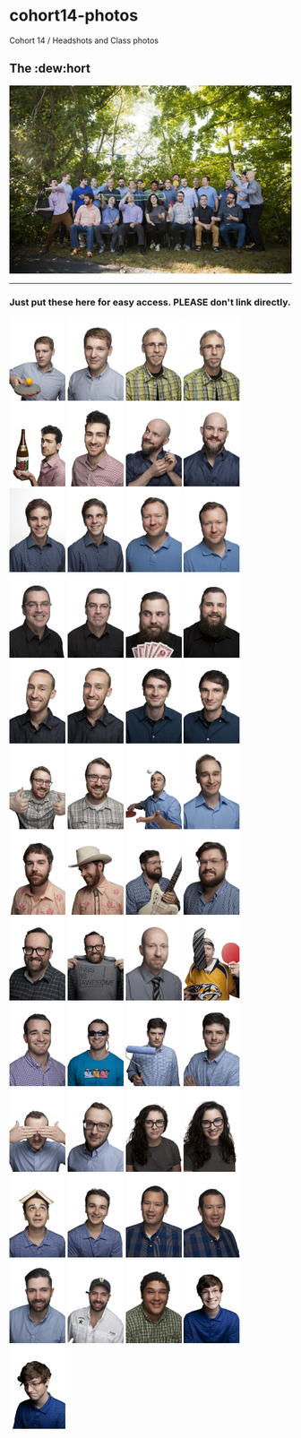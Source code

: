 # cohort14-photos
Cohort 14 / Headshots and Class photos  

## The :dew:hort
![Cohort 14 Class Photo](/groupphotos/2016_09_20_NSS_Cohort_14_Group_0030_T.jpg?raw=true "Cohort 14 Class Photo")
***

### Just put these here for easy access. **PLEASE** don't link directly.


<img src="/individualphotos/2016_09_20_NSS_Cohort_14_0005_T.jpg" height="150">
<img src="/individualphotos/2016_09_20_NSS_Cohort_14_0014_T.jpg" height="150">
<img src="/individualphotos/2016_09_20_NSS_Cohort_14_0052_T.jpg" height="150">
<img src="/individualphotos/2016_09_20_NSS_Cohort_14_0056_T.jpg" height="150">
<img src="/individualphotos/2016_09_20_NSS_Cohort_14_0090_T.jpg" height="150">
<img src="/individualphotos/2016_09_20_NSS_Cohort_14_0116_T.jpg" height="150">
<img src="/individualphotos/2016_09_20_NSS_Cohort_14_0146_T.jpg" height="150">
<img src="/individualphotos/2016_09_20_NSS_Cohort_14_0155_T.jpg" height="150">
<img src="/individualphotos/2016_09_20_NSS_Cohort_14_0210_T-2.jpg" height="150">
<img src="/individualphotos/2016_09_20_NSS_Cohort_14_0216_T.jpg" height="150">
<img src="/individualphotos/2016_09_20_NSS_Cohort_14_0236_T.jpg" height="150">
<img src="/individualphotos/2016_09_20_NSS_Cohort_14_0254_T.jpg" height="150">
<img src="/individualphotos/2016_09_20_NSS_Cohort_14_0273_T.jpg" height="150">
<img src="/individualphotos/2016_09_20_NSS_Cohort_14_0280_T.jpg" height="150">
<img src="/individualphotos/2016_09_20_NSS_Cohort_14_0293_T.jpg" height="150">
<img src="/individualphotos/2016_09_20_NSS_Cohort_14_0316_T.jpg" height="150">
<img src="/individualphotos/2016_09_20_NSS_Cohort_14_0371_T.jpg" height="150">
<img src="/individualphotos/2016_09_20_NSS_Cohort_14_0373_T.jpg" height="150">
<img src="/individualphotos/2016_09_20_NSS_Cohort_14_0377_T.jpg" height="150">
<img src="/individualphotos/2016_09_20_NSS_Cohort_14_0395_T.jpg" height="150">
<img src="/individualphotos/2016_09_20_NSS_Cohort_14_0403_T.jpg" height="150">
<img src="/individualphotos/2016_09_20_NSS_Cohort_14_0426_T.jpg" height="150">
<img src="/individualphotos/2016_09_20_NSS_Cohort_14_0443_T.jpg" height="150">
<img src="/individualphotos/2016_09_20_NSS_Cohort_14_0455_T.jpg" height="150">
<img src="/individualphotos/2016_09_20_NSS_Cohort_14_0496_T.jpg" height="150">
<img src="/individualphotos/2016_09_20_NSS_Cohort_14_0518_T.jpg" height="150">
<img src="/individualphotos/2016_09_20_NSS_Cohort_14_0530_T.jpg" height="150">
<img src="/individualphotos/2016_09_20_NSS_Cohort_14_0560_T.jpg" height="150">
<img src="/individualphotos/2016_09_20_NSS_Cohort_14_0590_T.jpg" height="150">
<img src="/individualphotos/2016_09_20_NSS_Cohort_14_0592_T.jpg" height="150">
<img src="/individualphotos/2016_09_20_NSS_Cohort_14_0629_T.jpg" height="150">
<img src="/individualphotos/2016_09_20_NSS_Cohort_14_0645_T.jpg" height="150">
<img src="/individualphotos/2016_09_20_NSS_Cohort_14_0683_T.jpg" height="150">
<img src="/individualphotos/2016_09_20_NSS_Cohort_14_0690_T.jpg" height="150">
<img src="/individualphotos/2016_09_20_NSS_Cohort_14_0713_T.jpg" height="150">
<img src="/individualphotos/2016_09_20_NSS_Cohort_14_0738_T.jpg" height="150">
<img src="/individualphotos/2016_09_20_NSS_Cohort_14_0751_T.jpg" height="150">
<img src="/individualphotos/2016_09_20_NSS_Cohort_14_0768_T.jpg" height="150">
<img src="/individualphotos/2016_09_20_NSS_Cohort_14_0790_T.jpg" height="150">
<img src="/individualphotos/2016_09_20_NSS_Cohort_14_0844_T.jpg" height="150">
<img src="/individualphotos/2016_09_20_NSS_Cohort_14_0859_T.jpg" height="150">
<img src="/individualphotos/2016_09_20_NSS_Cohort_14_0889_T.jpg" height="150">
<img src="/individualphotos/2016_09_20_NSS_Cohort_14_0901_T.jpg" height="150">
<img src="/individualphotos/2016_09_20_NSS_Cohort_14_0905_T.jpg" height="150">
<img src="/individualphotos/2016_09_20_NSS_Cohort_14_0918_T.jpg" height="150">
<img src="/individualphotos/2016_09_20_NSS_Cohort_14_0941_T.jpg" height="150">
<img src="/individualphotos/2016_09_20_NSS_Cohort_14_0961_T.jpg" height="150">
<img src="/individualphotos/2016_09_20_NSS_Cohort_14_0980_T.jpg" height="150">
<img src="/individualphotos/2016_09_20_NSS_Cohort_14_0999_T.jpg" height="150>"

